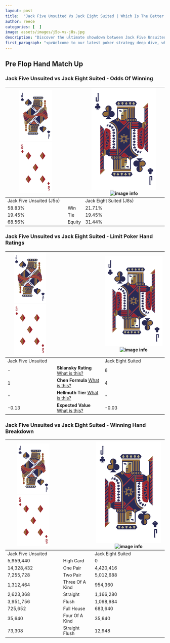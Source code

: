 ```yaml
---
layout: post
title:  "Jack Five Unsuited Vs Jack Eight Suited | Which Is The Better Hand In Poker? A Complete Guide"
author: reece
categories: [  ]
image: assets/images/j5o-vs-j8s.jpg
description: "Discover the ultimate showdown between Jack Five Unsuited and Jack Eight Suited in poker! Uncover the odds, strategies, and scenarios where one hand triumphs over the other. Get ready to up your poker game with this thrilling analysis."
first_paragraph: "<p>Welcome to our latest poker strategy deep dive, where we're pitting two distinct hands against each other in a high-stakes showdown: Jack Five Unsuited vs Jack Eight Suited.</p><p>In the dynamic world of poker, every decision counts, and knowing which hand holds the upper hand is key to your success at the table.</p><p>In this article, we'll dissect these two hands, explore the scenarios where one dominates the other, and equip you with the knowledge to make strategic choices that can tip the odds in your favor.</p><p>Get ready to unravel the intriguing dynamics of these poker hands and elevate your game to new heights.</p>"
---
```




[comment]: # (sp0)

## Pre Flop Hand Match Up

<div class="table hand-ratings" markdown="1"> 



### Jack Five Unsuited vs Jack Eight Suited - Odds Of Winning


    
| ![image info](assets/images/hand1/J.png) ![image info](assets/images/hand1/5o.png) |  | ![image info](assets/images/hand2/J.png) ![image info](assets/images/hand2/8s.png) |
| -------- | -------- | -------- |
| Jack Five Unsuited (J5o) |  | Jack Eight Suited (J8s) |
| 58.83% | Win | 21.71% |
| 19.45% | Tie | 19.45% |
| 68.56% | Equity | 31.44% |




[comment]: # (sp1)



### Jack Five Unsuited vs Jack Eight Suited - Limit Poker Hand Ratings


    
| ![image info](assets/images/hand1/J.png) ![image info](assets/images/hand1/5o.png) |  | ![image info](assets/images/hand2/J.png) ![image info](assets/images/hand2/8s.png) |
| -------- | -------- | -------- |
| Jack Five Unsuited |  | Jack Eight Suited |
| - | **Sklansky Rating** [What is this?](/sklansky-rating-explained) | 6 |
| 1 | **Chen Formula** [What is this?](/chen-formula-explained) | 4 |
| - | **Hellmuth Tier** [What is this?](/Hellmuth-tier-explained) | - |
| -0.13 | **Expected Value** [What is this?](/expected-value-explained) | -0.03 |




[comment]: # (sp2)



### Jack Five Unsuited vs Jack Eight Suited - Winning Hand Breakdown


    
| ![image info](assets/images/hand1/J.png) ![image info](assets/images/hand1/5o.png) |  | ![image info](assets/images/hand2/J.png) ![image info](assets/images/hand2/8s.png) |
| -------- | -------- | -------- |
| Jack Five Unsuited |  | Jack Eight Suited |
| 5,959,440 | High Card | 0 |
| 14,328,432 | One Pair | 4,420,416 |
| 7,255,728 | Two Pair | 5,012,688 |
| 1,312,464 | Three Of A Kind | 954,360 |
| 2,623,368 | Straight | 1,166,280 |
| 3,951,756 | Flush | 1,098,984 |
| 725,652 | Full House | 683,640 |
| 35,640 | Four Of A Kind | 35,640 |
| 73,308 | Straight Flush | 12,948 |




[comment]: # (sp3)



</div>

[comment]: # (sp4)



[comment]: # (sp5)

